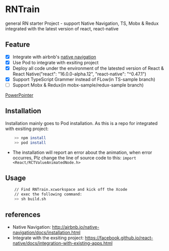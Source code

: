 # RNTrain
general RN starter Project - support Native Navigation, TS, Mobx & Redux integrated with the latest version of react, react-native

## Feature
  - [x] Integrate with airbnb's [native navigation](http://airbnb.io/native-navigation/docs/installation.html)
  - [x] Use Pod to integrate with exsiting project
  - [x] Deploy all code under the environment of the latested version of React & React Native("react": "16.0.0-alpha.12", "react-native": "^0.47.1")
  - [x] Support TypeScript Grammer instead of FLow(in TS-sample branch)
  - [ ] Support Mobx & Redux(in mobx-sample/redux-sample branch)

[PowerPointer](./PPT/RN基础与进阶.key)

## Installation
Installation mainly goes to Pod installation. As this is a repo for integrated with exsiting project:   

```sh
	>> npm install
	>> pod install
```
- The installation will report an error about the animation, when error occurres, Plz change the line of source code to this: `import <React/RCTValueAnimatedNode.h>`

## Usage

``` sh
	// Find RNTrain.xcworkspace and kick off the Xcode
	// exec the following command:
	>> sh build.sh
```

## references
- Native Navigation: http://airbnb.io/native-navigation/docs/installation.html
- Integrate with the exsiting project: https://facebook.github.io/react-native/docs/integration-with-existing-apps.html
